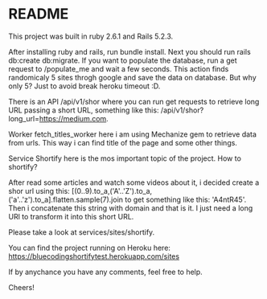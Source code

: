 # README

This project was built in ruby 2.6.1 and Rails 5.2.3.

After installing ruby and rails, run bundle install.
Next you should run rails db:create db:migrate.
If you want to populate the database, run a get request to /populate_me and wait a few seconds.
This action finds randomicaly 5 sites throgh google and save the data on database. But why only 5? Just to avoid break heroku timeout :D.

There is an API /api/v1/shor where you can run get requests to retrieve long URL passing a short URL, 
something like this: /api/v1/shor?long_url=https://medium.com.

Worker fetch_titles_worker
here i am using Mechanize gem to retrieve data from urls. This way i can find title of the page and some other things.

Service Shortify
here is the mos important topic of the project. How to shortify?

After read some articles and watch some videos about it, i decided create a shor url using this: 
[(0..9).to_a,('A'..'Z').to_a,('a'..'z').to_a].flatten.sample(7).join to get something like this: 'A4ntR45'. 
Then i concatenate this string with domain and that is it. 
I just need a long URl to transform it into this short URL.

Please take a look at services/sites/shortify.

You can find the project running on Heroku here: https://bluecodingshortifytest.herokuapp.com/sites

If by anychance you have any comments, feel free to help.

Cheers!


